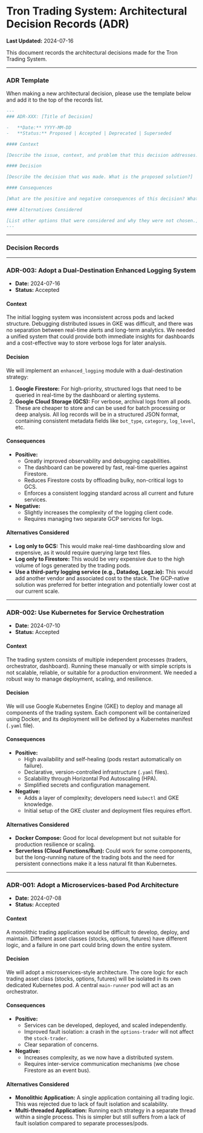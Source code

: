 # Tron Trading System: Architectural Decision Records (ADR)

**Last Updated:** 2024-07-16

This document records the architectural decisions made for the Tron Trading System.

---

### ADR Template

When making a new architectural decision, please use the template below and add it to the top of the records list.

```markdown
---
### ADR-XXX: [Title of Decision]

-   **Date:** YYYY-MM-DD
-   **Status:** Proposed | Accepted | Deprecated | Superseded

#### Context

[Describe the issue, context, and problem that this decision addresses. What is the force field? What are the constraints?]

#### Decision

[Describe the decision that was made. What is the proposed solution?]

#### Consequences

[What are the positive and negative consequences of this decision? What is the impact on the system, developers, and users? What are the trade-offs?]

#### Alternatives Considered

[List other options that were considered and why they were not chosen.]
---
```

---

### Decision Records

---
### ADR-003: Adopt a Dual-Destination Enhanced Logging System

-   **Date:** 2024-07-16
-   **Status:** Accepted

#### Context

The initial logging system was inconsistent across pods and lacked structure. Debugging distributed issues in GKE was difficult, and there was no separation between real-time alerts and long-term analytics. We needed a unified system that could provide both immediate insights for dashboards and a cost-effective way to store verbose logs for later analysis.

#### Decision

We will implement an `enhanced_logging` module with a dual-destination strategy:
1.  **Google Firestore:** For high-priority, structured logs that need to be queried in real-time by the dashboard or alerting systems.
2.  **Google Cloud Storage (GCS):** For verbose, archival logs from all pods. These are cheaper to store and can be used for batch processing or deep analysis.
All log records will be in a structured JSON format, containing consistent metadata fields like `bot_type`, `category`, `log_level`, etc.

#### Consequences

-   **Positive:**
    -   Greatly improved observability and debugging capabilities.
    -   The dashboard can be powered by fast, real-time queries against Firestore.
    -   Reduces Firestore costs by offloading bulky, non-critical logs to GCS.
    -   Enforces a consistent logging standard across all current and future services.
-   **Negative:**
    -   Slightly increases the complexity of the logging client code.
    -   Requires managing two separate GCP services for logs.

#### Alternatives Considered

-   **Log only to GCS:** This would make real-time dashboarding slow and expensive, as it would require querying large text files.
-   **Log only to Firestore:** This would be very expensive due to the high volume of logs generated by the trading pods.
-   **Use a third-party logging service (e.g., Datadog, Logz.io):** This would add another vendor and associated cost to the stack. The GCP-native solution was preferred for better integration and potentially lower cost at our current scale.

---
### ADR-002: Use Kubernetes for Service Orchestration

-   **Date:** 2024-07-10
-   **Status:** Accepted

#### Context

The trading system consists of multiple independent processes (traders, orchestrator, dashboard). Running these manually or with simple scripts is not scalable, reliable, or suitable for a production environment. We needed a robust way to manage deployment, scaling, and resilience.

#### Decision

We will use Google Kubernetes Engine (GKE) to deploy and manage all components of the trading system. Each component will be containerized using Docker, and its deployment will be defined by a Kubernetes manifest (`.yaml` file).

#### Consequences

-   **Positive:**
    -   High availability and self-healing (pods restart automatically on failure).
    -   Declarative, version-controlled infrastructure (`.yaml` files).
    -   Scalability through Horizontal Pod Autoscaling (HPA).
    -   Simplified secrets and configuration management.
-   **Negative:**
    -   Adds a layer of complexity; developers need `kubectl` and GKE knowledge.
    -   Initial setup of the GKE cluster and deployment files requires effort.

#### Alternatives Considered

-   **Docker Compose:** Good for local development but not suitable for production resilience or scaling.
-   **Serverless (Cloud Functions/Run):** Could work for some components, but the long-running nature of the trading bots and the need for persistent connections make it a less natural fit than Kubernetes.

---
### ADR-001: Adopt a Microservices-based Pod Architecture

-   **Date:** 2024-07-08
-   **Status:** Accepted

#### Context

A monolithic trading application would be difficult to develop, deploy, and maintain. Different asset classes (stocks, options, futures) have different logic, and a failure in one part could bring down the entire system.

#### Decision

We will adopt a microservices-style architecture. The core logic for each trading asset class (stocks, options, futures) will be isolated in its own dedicated Kubernetes pod. A central `main-runner` pod will act as an orchestrator.

#### Consequences

-   **Positive:**
    -   Services can be developed, deployed, and scaled independently.
    -   Improved fault isolation: a crash in the `options-trader` will not affect the `stock-trader`.
    -   Clear separation of concerns.
-   **Negative:**
    -   Increases complexity, as we now have a distributed system.
    -   Requires inter-service communication mechanisms (we chose Firestore as an event bus).

#### Alternatives Considered

-   **Monolithic Application:** A single application containing all trading logic. This was rejected due to lack of fault isolation and scalability.
-   **Multi-threaded Application:** Running each strategy in a separate thread within a single process. This is simpler but still suffers from a lack of fault isolation compared to separate processes/pods. 